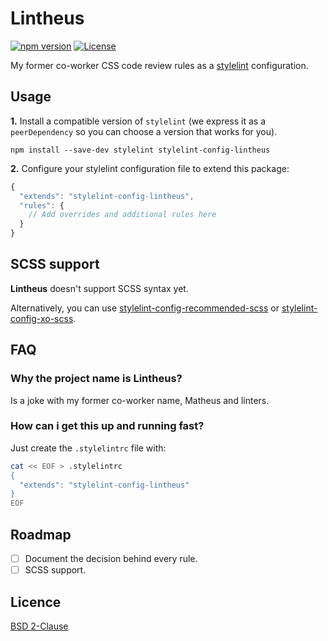 # Lintheus

[![npm version](https://badge.fury.io/js/stylelint-config-lintheus.svg)](https://badge.fury.io/js/stylelint-config-lintheus)
[![License](https://img.shields.io/badge/License-BSD%202--Clause-orange.svg)](https://opensource.org/licenses/BSD-2-Clause)

My former co-worker CSS code review rules as a [stylelint](https://stylelint.io/) configuration.

## Usage

**1.** Install a compatible version of `stylelint` (we express it as a `peerDependency` so you can choose a version that works for you).

```
npm install --save-dev stylelint stylelint-config-lintheus
```

**2.** Configure your stylelint configuration file to extend this package:

```js
{
  "extends": "stylelint-config-lintheus",
  "rules": {
    // Add overrides and additional rules here
  }
}
```

## SCSS support

**Lintheus** doesn't support SCSS syntax yet. 

Alternatively, you can use [stylelint-config-recommended-scss] or [stylelint-config-xo-scss].


## FAQ

### Why the project name is Lintheus?
Is a joke with my former co-worker name, Matheus and linters.

### How can i get this up and running fast?
Just create the `.stylelintrc` file with:

```bash
cat << EOF > .stylelintrc
{
  "extends": "stylelint-config-lintheus"
}
EOF
```

## Roadmap

- [ ] Document the decision behind every rule.
- [ ] SCSS support.

## Licence

[BSD 2-Clause](https://tldrlegal.com/license/bsd-2-clause-license-(freebsd))

[stylelint-config-recommended-scss]: https://github.com/kristerkari/stylelint-config-recommended-scss
[stylelint-config-xo-scss]: https://github.com/xojs/stylelint-config-xo-scss
